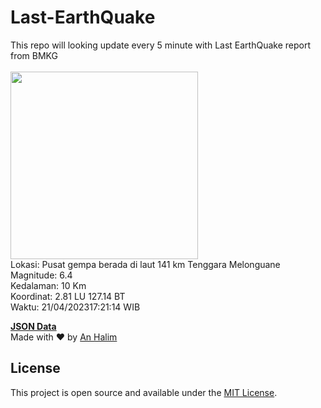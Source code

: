 # Last-EarthQuake
This repo will looking update every 5 minute with Last EarthQuake report from BMKG
<br>
<br>
<img src="https://ews.bmkg.go.id/TEWS/data/20230421172114.mmi.jpg?36194c054turps1c66snl2t" width="300"/>
<br>
Lokasi: Pusat gempa berada di laut 141 km Tenggara Melonguane <br>
Magnitude: 6.4 <br>
Kedalaman: 10 Km <br>
Koordinat: 2.81 LU 127.14 BT <br>
Waktu: 21/04/202317:21:14 WIB <br>

<a href="./data/data.json">**JSON Data**</a>
<br>
Made with ❤️ by <a href="https://github.com/an-halim">An Halim</a>
## License

This project is open source and available under the [MIT License](LICENSE).
